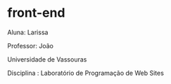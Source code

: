 # front-end
Aluna: Larissa

Professor: João

Universidade de Vassouras

Disciplina : Laboratório de Programação de Web Sites
